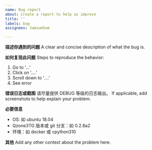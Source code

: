```yaml
---
name: Bug report
about: Create a report to help us improve
title: ''
labels: bug
assignees: JamzumSum

---
```


**描述你遇到的问题**
A clear and concise description of what the bug is.

**如何复现此问题**
Steps to reproduce the behavior:
1. Go to '...'
2. Click on '....'
3. Scroll down to '....'
4. See error

**错误日志或截图**
请尽量提供 DEBUG 等级的日志输出。
If applicable, add screenshots to help explain your problem.

**必要信息**
 - OS: 如 ubuntu 18.04
 - Qzone3TG 版本或 git 分支：如 0.2.8a2
 - 环境：如 docker 或 cpython310

**其他**
Add any other context about the problem here.
